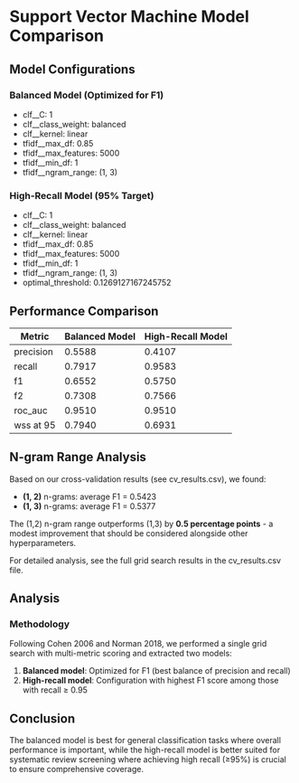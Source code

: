 # Support Vector Machine Model Comparison

## Model Configurations

### Balanced Model (Optimized for F1)
- clf__C: 1
- clf__class_weight: balanced
- clf__kernel: linear
- tfidf__max_df: 0.85
- tfidf__max_features: 5000
- tfidf__min_df: 1
- tfidf__ngram_range: (1, 3)

### High-Recall Model (95% Target)
- clf__C: 1
- clf__class_weight: balanced
- clf__kernel: linear
- tfidf__max_df: 0.85
- tfidf__max_features: 5000
- tfidf__min_df: 1
- tfidf__ngram_range: (1, 3)
- optimal_threshold: 0.1269127167245752

## Performance Comparison

| Metric | Balanced Model | High-Recall Model |
|--------|---------------|-------------------|
| precision | 0.5588 | 0.4107 |
| recall | 0.7917 | 0.9583 |
| f1 | 0.6552 | 0.5750 |
| f2 | 0.7308 | 0.7566 |
| roc_auc | 0.9510 | 0.9510 |
| wss at 95 | 0.7940 | 0.6931 |

## N-gram Range Analysis

Based on our cross-validation results (see cv_results.csv), we found:

- **(1, 2)** n-grams: average F1 = 0.5423
- **(1, 3)** n-grams: average F1 = 0.5377

The (1,2) n-gram range outperforms (1,3) by **0.5 percentage points** - a modest improvement that should be considered alongside other hyperparameters.

For detailed analysis, see the full grid search results in the cv_results.csv file.

## Analysis

### Methodology

Following Cohen 2006 and Norman 2018, we performed a single grid search with multi-metric scoring
and extracted two models:

1. **Balanced model**: Optimized for F1 (best balance of precision and recall)
2. **High-recall model**: Configuration with highest F1 score among those with recall ≥ 0.95

## Conclusion

The balanced model is best for general classification tasks where overall performance is important, while the high-recall model is better suited for systematic review screening where achieving high recall (≥95%) is crucial to ensure comprehensive coverage.
